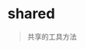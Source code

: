 <!--
 * @Author: Wanko
 * @Date: 2023-05-16 16:01:28
 * @LastEditors: Wanko
 * @LastEditTime: 2023-05-16 16:01:49
 * @Description: 
-->
# shared
> 共享的工具方法